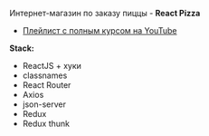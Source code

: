Интернет-магазин по заказу пиццы - **React Pizza**

- [Плейлист с полным курсом на YouTube](https://www.youtube.com/playlist?list=PL0FGkDGJQjJFMRmP7wZ771m1Nx-m2_qXq)

**Stack:**

- ReactJS + хуки
- classnames
- React Router
- Axios
- json-server
- Redux
- Redux thunk
